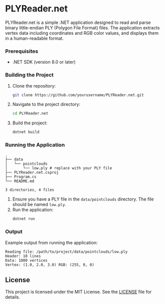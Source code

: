 # PLYReader.net

PLYReader.net is a simple .NET application designed to read and parse binary little-endian PLY (Polygon File Format) files. The application extracts vertex data including coordinates and RGB color values, and displays them in a human-readable format.

### Prerequisites

- .NET SDK (version 8.0 or later)

### Building the Project

1. Clone the repository:
    ```sh
    git clone https://github.com/yourusername/PLYReader.net.git
    ```
2. Navigate to the project directory:
    ```sh
    cd PLYReader.net
    ```
3. Build the project:
    ```sh
    dotnet build
    ```

### Running the Application

```tree
.
├── data
│   └── pointclouds
│       └── low.ply # replace with your PLY file
├── PLYReader.net.csproj
├── Program.cs
└── README.md

3 directories, 4 files
```

1. Ensure you have a PLY file in the `data/pointclouds` directory. The file should be named `low.ply`.
2. Run the application:
    ```sh
    dotnet run
    ```

### Output

Example output from running the application:

```
Reading file: /path/to/project/data/pointclouds/low.ply
Header: 10 lines
Data: 1000 vertices
Vertex: (1.0, 2.0, 3.0) RGB: (255, 0, 0)
```

## License

This project is licensed under the MIT License. See the [LICENSE](LICENSE) file for details.
